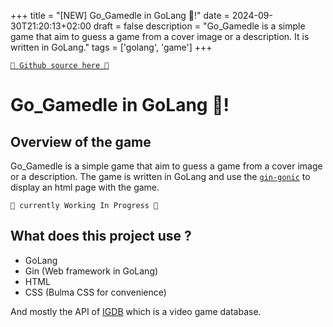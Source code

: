 +++
title = "[NEW] Go_Gamedle in GoLang 🐹!"
date = 2024-09-30T21:20:13+02:00
draft = false
description = "Go_Gamedle is a simple game that aim to guess a game from a cover image or a description. It is written in GoLang."
tags = ['golang', 'game']
+++

[`🐙 Github source here 🐙`](https://github.com/RealColorDream/GoGamedle)

# Go_Gamedle in GoLang 🐹!

## Overview of the game

Go_Gamedle is a simple game that aim to guess a game from a cover image or a description.
The game is written in GoLang and use the [`gin-gonic`](https://gin-gonic.com/) to display an html page with the game.

`🚧 currently Working In Progress 🚧`
## What does this project use ?

- GoLang
- Gin (Web framework in GoLang)
- HTML
- CSS (Bulma CSS for convenience)

And mostly the API of [IGDB](https://www.igdb.com/) which is a video game database.
